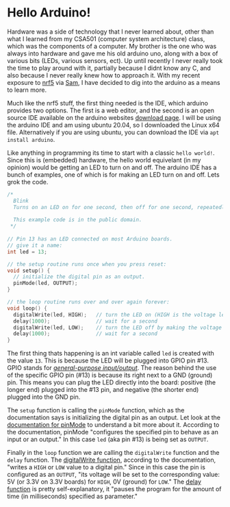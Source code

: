 # Hello Arduino!

Hardware was a side of technology that I never learned about, other than what I learned from my CSA501 (computer system architecture) class, which was the components of a computer. My brother is the one who was always into hardware and gave me his old arduino uno, along with a box of various bits (LEDs, various sensors, ect). Up until recently I never really took the time to play around with it, partially because I didnt know any C, and also because I never really knew how to approach it. With my recent exposure to [nrf5](/posts/programming/c/nrf5) via [Sam](https://github.com/pigeonhands), I have decided to dig into the arduino as a means to learn more.

Much like the nrf5 stuff, the first thing needed is the IDE, which arduino provides two options. The first is a web editor, and the second is an open source IDE available on the arduino websites [download page](https://www.arduino.cc/en/Main/Software). I will be using the arduino IDE and am using ubuntu 20.04, so I downloaded the Linux x64 file. Alternatively if you are using ubuntu, you can download the IDE via `apt install arduino`.

Like anything in programming its time to start with a classic `hello world!`. Since this is (embedded) hardware, the hello world equivelant (in my opinion) would be getting an LED to turn on and off. The arduino IDE has a bunch of examples, one of which is for making an LED turn on and off. Lets grok the code.

```C
/*
  Blink
  Turns on an LED on for one second, then off for one second, repeatedly.
 
  This example code is in the public domain.
 */
 
// Pin 13 has an LED connected on most Arduino boards.
// give it a name:
int led = 13;

// the setup routine runs once when you press reset:
void setup() {                
  // initialize the digital pin as an output.
  pinMode(led, OUTPUT);     
}

// the loop routine runs over and over again forever:
void loop() {
  digitalWrite(led, HIGH);   // turn the LED on (HIGH is the voltage level)
  delay(1000);               // wait for a second
  digitalWrite(led, LOW);    // turn the LED off by making the voltage LOW
  delay(1000);               // wait for a second
}
```

The first thing thats happening is an int variable called `led` is created with the value `13`. This is because the LED will be plugged into GPIO pin #13. GPIO stands for [*general-purpose input/output*](https://www.egr.msu.edu/classes/ece480/capstone/fall09/group03/AN_balachandran.pdf). The reason behind the use of the specific GPIO pin (#13) is because its right next to a GND (ground) pin. This means you can plug the LED directly into the board: positive (the longer end) plugged into the #13 pin, and negative (the shorter end) plugged into the GND pin.

The `setup` function is calling the `pinMode` function, which as the documentation says is initializing the digital pin as an output. Let look at the [documentation for pinMode](https://www.arduino.cc/reference/en/language/functions/digital-io/pinmode/) to understand a bit more about it. According to the documentation, pinMode "configures the specified pin to behave as an input or an output." In this case `led` (aka pin #13) is being set as `OUTPUT`.

Finally in the `loop` function we are calling the `digitalWrite` function and the `delay` function. The [digitalWrite function](https://www.arduino.cc/reference/en/language/functions/digital-io/digitalwrite/), according to the documentation, "writes a `HIGH` or `LOW` value to a digital pin." Since in this case the pin is configured as an `OUTPUT`, "its voltage will be set to the corresponding value: 5V (or 3.3V on 3.3V boards) for `HIGH`, 0V (ground) for `LOW`." The [delay function](https://www.arduino.cc/reference/en/language/functions/time/delay/) is pretty self-explanatory, it "pauses the program for the amount of time (in milliseconds) specified as parameter."
